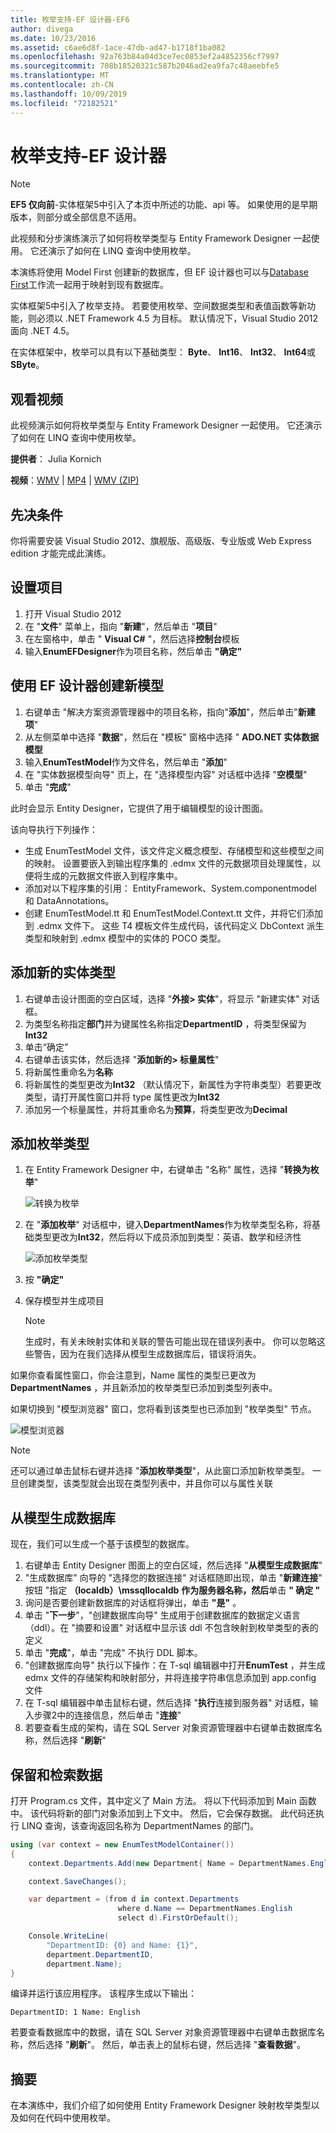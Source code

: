 ```yaml
---
title: 枚举支持-EF 设计器-EF6
author: divega
ms.date: 10/23/2016
ms.assetid: c6ae6d8f-1ace-47db-ad47-b1718f1ba082
ms.openlocfilehash: 92a763b84a04d3ce7ec0853ef2a4852356cf7997
ms.sourcegitcommit: 708b18520321c587b2046ad2ea9fa7c48aeebfe5
ms.translationtype: MT
ms.contentlocale: zh-CN
ms.lasthandoff: 10/09/2019
ms.locfileid: "72182521"
---
```

# <a name="enum-support---ef-designer"></a>枚举支持-EF 设计器
> [!NOTE]
> **EF5 仅向前**-实体框架5中引入了本页中所述的功能、api 等。 如果使用的是早期版本，则部分或全部信息不适用。

此视频和分步演练演示了如何将枚举类型与 Entity Framework Designer 一起使用。 它还演示了如何在 LINQ 查询中使用枚举。

本演练将使用 Model First 创建新的数据库，但 EF 设计器也可以与[Database First](~/ef6/modeling/designer/workflows/database-first.md)工作流一起用于映射到现有数据库。

实体框架5中引入了枚举支持。 若要使用枚举、空间数据类型和表值函数等新功能，则必须以 .NET Framework 4.5 为目标。 默认情况下，Visual Studio 2012 面向 .NET 4.5。

在实体框架中，枚举可以具有以下基础类型： **Byte**、 **Int16**、 **Int32**、 **Int64**或**SByte**。

## <a name="watch-the-video"></a>观看视频
此视频演示如何将枚举类型与 Entity Framework Designer 一起使用。 它还演示了如何在 LINQ 查询中使用枚举。

**提供者**： Julia Kornich

**视频**：[WMV](https://download.microsoft.com/download/0/7/A/07ADECC9-7893-415D-9F20-8B97D46A37EC/HDI-ITPro-MSDN-winvideo-enumwithdesiger.wmv) | [MP4](https://download.microsoft.com/download/0/7/A/07ADECC9-7893-415D-9F20-8B97D46A37EC/HDI-ITPro-MSDN-mp4video-enumwithdesiger.m4v) | [WMV (ZIP)](https://download.microsoft.com/download/0/7/A/07ADECC9-7893-415D-9F20-8B97D46A37EC/HDI-ITPro-MSDN-winvideo-enumwithdesiger.zip)

## <a name="pre-requisites"></a>先决条件

你将需要安装 Visual Studio 2012、旗舰版、高级版、专业版或 Web Express edition 才能完成此演练。

## <a name="set-up-the-project"></a>设置项目

1.  打开 Visual Studio 2012
2.  在 "**文件**" 菜单上，指向 "**新建**"，然后单击 "**项目**"
3.  在左窗格中，单击 " **Visual C\#** "，然后选择**控制台**模板
4.  输入**EnumEFDesigner**作为项目名称，然后单击 **"确定"**

## <a name="create-a-new-model-using-the-ef-designer"></a>使用 EF 设计器创建新模型

1.  右键单击 "解决方案资源管理器中的项目名称，指向"**添加**"，然后单击"**新建项**"
2.  从左侧菜单中选择 "**数据**"，然后在 "模板" 窗格中选择 " **ADO.NET 实体数据模型**
3.  输入**EnumTestModel**作为文件名，然后单击 "**添加**"
4.  在 "实体数据模型向导" 页上，在 "选择模型内容" 对话框中选择 "**空模型**"
5.  单击 "**完成**"

此时会显示 Entity Designer，它提供了用于编辑模型的设计图面。

该向导执行下列操作：

-   生成 EnumTestModel 文件，该文件定义概念模型、存储模型和这些模型之间的映射。 设置要嵌入到输出程序集的 .edmx 文件的元数据项目处理属性，以便将生成的元数据文件嵌入到程序集中。
-   添加对以下程序集的引用： EntityFramework、System.componentmodel 和 DataAnnotations。
-   创建 EnumTestModel.tt 和 EnumTestModel.Context.tt 文件，并将它们添加到 .edmx 文件下。 这些 T4 模板文件生成代码，该代码定义 DbContext 派生类型和映射到 .edmx 模型中的实体的 POCO 类型。

## <a name="add-a-new-entity-type"></a>添加新的实体类型

1.  右键单击设计图面的空白区域，选择 "**外接&gt; 实体**"，将显示 "新建实体" 对话框。
2.  为类型名称指定**部门**并为键属性名称指定**DepartmentID** ，将类型保留为**Int32**
3.  单击“确定”
4.  右键单击该实体，然后选择 "**添加新的&gt; 标量属性**"
5.  将新属性重命名为**名称**
6.  将新属性的类型更改为**Int32** （默认情况下，新属性为字符串类型）若要更改类型，请打开属性窗口并将 type 属性更改为**Int32**
7.  添加另一个标量属性，并将其重命名为**预算**，将类型更改为**Decimal**

## <a name="add-an-enum-type"></a>添加枚举类型

1.  在 Entity Framework Designer 中，右键单击 "名称" 属性，选择 "**转换为枚举**"

    ![转换为枚举](~/ef6/media/converttoenum.png)

2.  在 "**添加枚举**" 对话框中，键入**DepartmentNames**作为枚举类型名称，将基础类型更改为**Int32**，然后将以下成员添加到类型：英语、数学和经济性

    ![添加枚举类型](~/ef6/media/addenumtype.png)

3.  按 **"确定"**
4.  保存模型并生成项目
    > [!NOTE]
    > 生成时，有关未映射实体和关联的警告可能出现在错误列表中。 你可以忽略这些警告，因为在我们选择从模型生成数据库后，错误将消失。

如果你查看属性窗口，你会注意到，Name 属性的类型已更改为**DepartmentNames** ，并且新添加的枚举类型已添加到类型列表中。

如果切换到 "模型浏览器" 窗口，您将看到该类型也已添加到 "枚举类型" 节点。

![模型浏览器](~/ef6/media/modelbrowser.png)

>[!NOTE]
> 还可以通过单击鼠标右键并选择 "**添加枚举类型**"，从此窗口添加新枚举类型。 一旦创建类型，该类型就会出现在类型列表中，并且你可以与属性关联

## <a name="generate-database-from-model"></a>从模型生成数据库

现在，我们可以生成一个基于该模型的数据库。

1.  右键单击 Entity Designer 图面上的空白区域，然后选择 "**从模型生成数据库**"
2.  "生成数据库" 向导的 "选择您的数据连接" 对话框随即出现，单击 "**新建连接**" 按钮 "指定 **（localdb）\\mssqllocaldb** **作为服务器名称，然后**单击 **" 确定 "**
3.  询问是否要创建新数据库的对话框将弹出，单击 **"是"** 。
4.  单击 "**下一步**"，"创建数据库向导" 生成用于创建数据库的数据定义语言（ddl）。在 "摘要和设置" 对话框中显示该 ddl 不包含映射到枚举类型的表的定义
5.  单击 "**完成**"，单击 "完成" 不执行 DDL 脚本。
6.  "创建数据库向导" 执行以下操作：在 T-sql 编辑器中打开**EnumTest** ，并生成 edmx 文件的存储架构和映射部分，并将连接字符串信息添加到 app.config 文件
7.  在 T-sql 编辑器中单击鼠标右键，然后选择 "**执行**连接到服务器" 对话框，输入步骤2中的连接信息，然后单击 "**连接**"
8.  若要查看生成的架构，请在 SQL Server 对象资源管理器中右键单击数据库名称，然后选择 "**刷新**"

## <a name="persist-and-retrieve-data"></a>保留和检索数据

打开 Program.cs 文件，其中定义了 Main 方法。 将以下代码添加到 Main 函数中。 该代码将新的部门对象添加到上下文中。 然后，它会保存数据。 此代码还执行 LINQ 查询，该查询返回名称为 DepartmentNames 的部门。

``` csharp
using (var context = new EnumTestModelContainer())
{
    context.Departments.Add(new Department{ Name = DepartmentNames.English });

    context.SaveChanges();

    var department = (from d in context.Departments
                        where d.Name == DepartmentNames.English
                        select d).FirstOrDefault();

    Console.WriteLine(
        "DepartmentID: {0} and Name: {1}",
        department.DepartmentID,  
        department.Name);
}
```

编译并运行该应用程序。 该程序生成以下输出：

```console
DepartmentID: 1 Name: English
```

若要查看数据库中的数据，请在 SQL Server 对象资源管理器中右键单击数据库名称，然后选择 "**刷新**"。 然后，单击表上的鼠标右键，然后选择 "**查看数据**"。

## <a name="summary"></a>摘要

在本演练中，我们介绍了如何使用 Entity Framework Designer 映射枚举类型以及如何在代码中使用枚举。 
